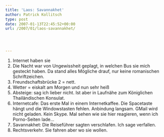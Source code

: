 ```yaml
---
title: 'Laos: Savannakhet'
author: Patrick Kollitsch
type: post
date: 2007-01-13T22:45:52+00:00
url: /2007/01/laos-savannakhet/




---
```

  1. Internet haben sie
  2. Die Nacht war von Ungewissheit geplagt, in welchen Bus sie mich gesteckt haben. Da stand alles M&ouml;gliche drauf, nur keine romanischen Schriftzeichen.
  3. Freundschaftsbr&uuml;cke 2 = nett.
  4. Wetter = eiskalt am Morgen und nun sehr hei&szlig;
  5. Absteige: sag ich lieber nicht. Ist aber in Laufn&auml;he zum K&ouml;niglichen Thail&auml;ndischen Konsulat.
  6. Internetcafe: Das erste Mal in einem Internetkaffee. Die Spacetaste h&auml;ngt und die Windowstasten fehlen. Anbindung langsam. GMail wird nicht geladen. Kein Skype. Mal sehen wie sie hier reagieren, wenn ich Porno-Seiten lade...
  7. Savannakhet: Die Reisef&uuml;hrer sagten verschlafen. Ich sage verfallen.
  8. Rechtsverkehr. Sie fahren aber wo sie wollen.